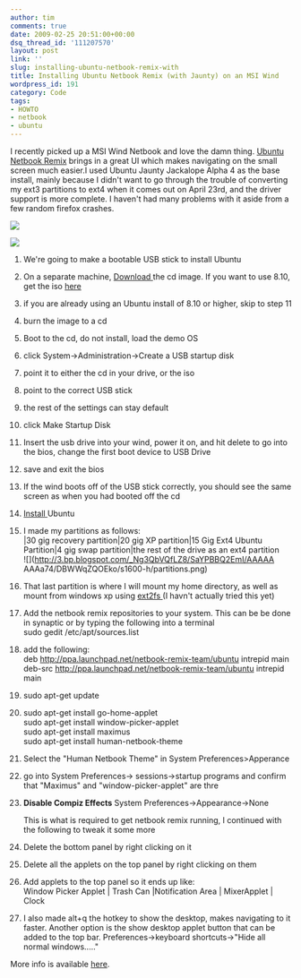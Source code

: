 ```yaml
---
author: tim
comments: true
date: 2009-02-25 20:51:00+00:00
dsq_thread_id: '111207570'
layout: post
link: ''
slug: installing-ubuntu-netbook-remix-with
title: Installing Ubuntu Netbook Remix (with Jaunty) on an MSI Wind
wordpress_id: 191
category: Code
tags:
- HOWTO
- netbook
- ubuntu
---
```


I recently picked up a MSI Wind Netbook and love the damn thing. [Ubuntu
Netbook Remix](http://www.canonical.com/projects/ubuntu/unr) brings in a great
UI which makes navigating on the small screen much easier.I used Ubuntu Jaunty
Jackalope Alpha 4 as the base install, mainly because I didn't want to go
through the trouble of converting my ext3 partitions to ext4 when it comes out
on April 23rd, and the driver support is more complete.  I haven't had many
problems with it aside from a few random firefox crashes.  


![](http://1.bp.blogspot.com/_Ng3QbVQfLZ8/SaWunIJBkfI/AAAAAAAAa7c/XG8CFukv18E/s1600-h/Screenshot1.png)



![](http://3.bp.blogspot.com/_Ng3QbVQfLZ8/SaYPBBQ2EmI/AAAAAAAAa74/DBWWqZQOEko/s1600-h/partitions.png)

1. We're going to make a bootable USB stick to install Ubuntu   

2. On a separate machine, [Download ](http://www.ubuntu.com/testing/jaunty/alpha4#Download%20Alpha%204)the cd image.  If you want to use 8.10, get the iso [here](http://www.ubuntu.com/getubuntu/download) 
3. if you are already using an Ubuntu install of 8.10 or higher, skip to step 11  

4. burn the image to a cd  

5. Boot to the cd, do not install, load the demo OS
6. click System-&gt;Administration-&gt;Create a USB startup disk
7. point it to either the cd in your drive, or the iso
8. point to the correct USB stick
9. the rest of the settings can stay default
10. click Make Startup Disk
11. Insert the usb drive into your wind, power it on, and hit delete to go into the bios, change the first boot device to USB Drive
12. save and exit the bios
13. If the wind boots off of the USB stick correctly, you should see the same screen as when you had booted off the cd
14. [Install ](https://help.ubuntu.com/community/GraphicalInstall)Ubuntu
15. I made my partitions as follows:  
|30 gig recovery partition|20 gig XP partition|15 Gig Ext4 Ubuntu Partition|4
gig swap partition|the rest of the drive as an ext4 partition  
	![](http://3.bp.blogspot.com/_Ng3QbVQfLZ8/SaYPBBQ2EmI/AAAAA
AAAa74/DBWWqZQOEko/s1600-h/partitions.png)




16. That last partition is where I will mount my home directory, as well as mount from windows xp using [ext2fs ](http://www.fs-driver.org/faq.html)(I havn't actually tried this yet)
17. Add the netbook remix repositories to your system.  This can be be done in synaptic or by typing the following into a terminal  
sudo gedit /etc/apt/sources.list

18. add the following:  
deb http://ppa.launchpad.net/netbook-remix-team/ubuntu intrepid main  
deb-src http://ppa.launchpad.net/netbook-remix-team/ubuntu intrepid main

19. sudo apt-get update
20. sudo apt-get install go-home-applet   
sudo apt-get install window-picker-applet  
sudo apt-get install maximus  
sudo apt-get install human-netbook-theme

21. Select the "Human Netbook Theme" in System Preferences&gt;Apperance 
22. go into System Preferences-&gt; sessions-&gt;startup programs and confirm that "Maximus" and "window-picker-applet" are thre  

23. **Disable Compiz Effects** System Preferences-&gt;Appearance-&gt;None  

	This is what is required to get netbook remix running, I continued with the
following to tweak it some more  


24. Delete the bottom panel by right clicking on it  

25. Delete all the applets on the top panel by right clicking on them
26. Add applets to the top panel so it ends up like:  
Window Picker Applet | Trash Can |Notification Area | MixerApplet | Clock

27. I also made alt+q the hotkey to show the desktop, makes navigating to it faster. Another option is the show desktop applet button that can be added to the top bar.  Preferences-&gt;keyboard shortcuts-&gt;"Hide all normal windows....."  

More info is available
[here](http://wiki.msiwind.net/index.php/Ubuntu_8.04_Hardy_Heron).  

